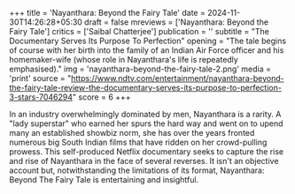 +++
title = 'Nayanthara: Beyond the Fairy Tale'
date = 2024-11-30T14:26:28+05:30
draft = false
mreviews = ['Nayanthara: Beyond the Fairy Tale']
critics = ['Saibal Chatterjee']
publication = ''
subtitle = "The Documentary Serves Its Purpose To Perfection"
opening = "The tale begins of course with her birth into the family of an Indian Air Force officer and his homemaker-wife (whose role in Nayanthara's life is repeatedly emphasised)."
img = 'nayanthara-beyond-the-fairy-tale-2.png'
media = 'print'
source = "https://www.ndtv.com/entertainment/nayanthara-beyond-the-fairy-tale-review-the-documentary-serves-its-purpose-to-perfection-3-stars-7046294"
score = 6
+++

In an industry overwhelmingly dominated by men, Nayanthara is a rarity. A "lady superstar" who earned her spurs the hard way and went on to upend many an established showbiz norm, she has over the years fronted numerous big South Indian films that have ridden on her crowd-pulling prowess. This self-produced Netflix documentary seeks to capture the rise and rise of Nayanthara in the face of several reverses. It isn't an objective account but, notwithstanding the limitations of its format, Nayanthara: Beyond The Fairy Tale is entertaining and insightful.
